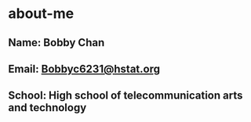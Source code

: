 # about-me
## Name: Bobby Chan
## Email: Bobbyc6231@hstat.org
## School: High school of telecommunication arts and technology
